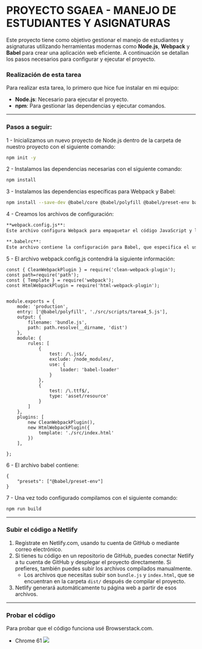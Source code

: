 # PROYECTO SGAEA - MANEJO DE ESTUDIANTES Y ASIGNATURAS

Este proyecto tiene como objetivo gestionar el manejo de estudiantes y asignaturas utilizando herramientas modernas como **Node.js**, **Webpack** y **Babel** para crear una aplicación web eficiente. A continuación se detallan los pasos necesarios para configurar y ejecutar el proyecto.


### Realización de esta tarea
Para realizar esta tarea, lo primero que hice fue instalar en mi equipo:

- **Node.js**: Necesario para ejecutar el proyecto.
- **npm**: Para gestionar las dependencias y ejecutar comandos.

---

### Pasos a seguir:
1 - Inicializamos un nuevo proyecto de Node.js dentro de la carpeta de nuestro proyecto con el siguiente comando: 
```bash
npm init -y
```

2 - Instalamos las dependencias necesarias con el siguiente comando:
```bash
npm install
```
3 - Instalamos las dependencias específicas para Webpack y Babel: 
```bash
npm install --save-dev @babel/core @babel/polyfill @babel/preset-env babel-loader clean-webpack-plugin html-webpack-plugin webpack webpack-cli webpack-dev-server
```

4 - Creamos los archivos de configuración:

```markdown
**webpack.config.js**:
Este archivo configura Webpack para empaquetar el código JavaScript y los archivos de recursos. Además, se incluye la configuración de Babel para compilar el código y de plugins para limpiar la carpeta de salida y generar el archivo HTML.

**.babelrc**:
Este archivo contiene la configuración para Babel, que especifica el uso del preset `@babel/preset-env` para transpilar el código JavaScript a una versión compatible con los navegadores más comunes.
```


5 - El archivo webpack.config,js contendrá la siguiente información: 

```
const { CleanWebpackPlugin } = require('clean-webpack-plugin');
const path=require('path');
const { Template } = require('webpack');
const HtmlWebpackPlugin = require('html-webpack-plugin');


module.exports = {
    mode: 'production',
    entry: ['@babel/polyfill', './src/scripts/tarea4_5.js'],
    output: {
        filename: 'bundle.js',
        path: path.resolve(__dirname, 'dist')
    },
    module: {
        rules: [
            {
                test: /\.js$/,
                exclude: /node_modules/,
                use: {
                    loader: 'babel-loader'
                }
            },
            {
                test: /\.ttf$/,
                type: 'asset/resource'
            }
        ]
    },
    plugins: [
        new CleanWebpackPlugin(),
        new HtmlWebpackPlugin({
            template: './src/index.html'
        })
    ],
    
};
```
6 - El archivo babel contiene:
```
{
    "presets": ["@babel/preset-env"]
}
```

7 - Una vez todo configurado compilamos con el siguiente comando: 
```bash
npm run build
```

---

### Subir el código a Netlify

1. Regístrate en Netlify.com, usando tu cuenta de GitHub o mediante correo electrónico.
2. Si tienes tu código en un repositorio de GitHub, puedes conectar Netlify a tu cuenta de GitHub y desplegar el proyecto directamente. Si prefieres, también puedes subir los archivos compilados manualmente.
   - Los archivos que necesitas subir son `bundle.js` y `index.html`, que se encuentran en la carpeta `dist/` después de compilar el proyecto.
3. Netlify generará automáticamente tu página web a partir de esos archivos.

---
### Probar el código
Para probar que el código funciona usé Browserstack.com. 
- Chrome 61
  <img src="img/chrome61">
  







